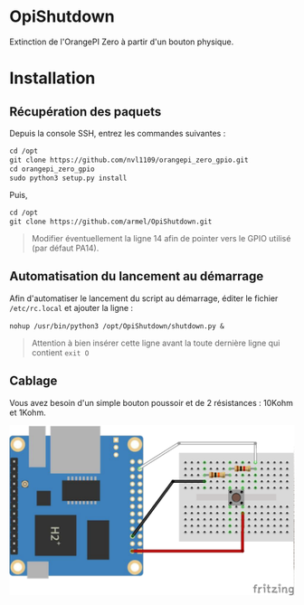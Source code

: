 # OpiShutdown
Extinction de l'OrangePI Zero à partir d'un bouton physique.

# Installation

## Récupération des paquets

Depuis la console SSH, entrez les commandes suivantes :

```
cd /opt
git clone https://github.com/nvl1109/orangepi_zero_gpio.git
cd orangepi_zero_gpio
sudo python3 setup.py install
```

Puis,

```
cd /opt
git clone https://github.com/armel/OpiShutdown.git
```

> Modifier éventuellement la ligne 14 afin de pointer vers le GPIO utilisé (par défaut PA14).


## Automatisation du lancement au démarrage

Afin d'automatiser le lancement du script au démarrage, éditer le fichier `/etc/rc.local` et ajouter la ligne :

`nohup /usr/bin/python3 /opt/OpiShutdown/shutdown.py &`

> Attention à bien insérer cette ligne avant la toute dernière ligne qui contient `exit O`


## Cablage

Vous avez besoin d'un simple bouton poussoir et de 2 résistances : 10Kohm et 1Kohm.

![alt text](https://github.com/armel/OpiShutdown/blob/master/doc/OpiShutdown.png)
